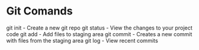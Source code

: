 # Git Comands

git init - Create a new git repo
git status - View the changes to your project code
git add - Add files to staging area
git commit - Creates a new commit with files from the staging area
git log - View recent commits
